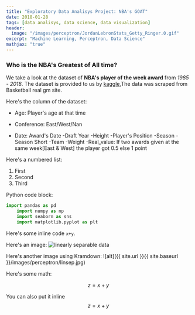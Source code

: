 ```yaml
---
title: "Exploratory Data Analisys Project: NBA's GOAT"
date: 2018-01-28
tags: [data analisys, data science, data visualization]
header:
  image: "/images/perceptron/JordanLebronStats_Getty_Ringer.0.gif"
excerpt: "Machine Learning, Perceptron, Data Science"
mathjax: "true"
---
```

### Who is the NBA's Greatest of All time? 

We take a look at the dataset of **NBA's player of the week award** from *1985 - 2018*.
The dataset is provided to us by [kaggle](kaggle.com),The data was scraped from Basketball real gm site.


Here's the column of the dataset:
* Age: Player's age at that time
+ Conference: East/West/Nan
- Date: Award's Date
-Draft Year
-Height
-Player's Position
-Season
-Season Short
-Team
-Weight
-Real_value: If two awards given at the same week[East & West] the player got 0.5 else 1 point

Here's a numbered list:
1. First
2. Second
3. Third

Python code block:
```python
import pandas as pd
	import numpy as np
	import seaborn as sns
	import matplotlib.pyplot as plt
```


Here's some inline code `x+y`.

Here's an image:
<img src="{{ site.url }}{{ site.baseurl }}/images/perceptron/linsep.jpg" alt="linearly separable data">

Here's another image using Kramdown:
![alt]({{ site.url }}{{ site.baseurl }}/images/perceptron/linsep.jpg)

Here's some math:

$$z=x+y$$

You can also put it inline $$z=x+y$$
